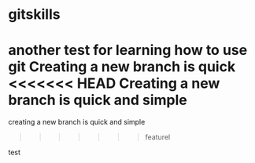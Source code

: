 # gitskills
another test for learning how to  use git
Creating a new branch is quick
<<<<<<< HEAD
Creating a new branch is quick and simple
=======
creating a new branch is quick and simple

>>>>>>> featurel

test
